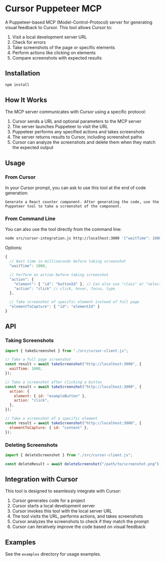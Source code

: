 # Cursor Puppeteer MCP

A Puppeteer-based MCP (Model-Control-Protocol) server for generating visual feedback to Cursor. This tool allows Cursor to:

1. Visit a local development server URL
2. Check for errors
3. Take screenshots of the page or specific elements
4. Perform actions like clicking on elements
5. Compare screenshots with expected results

## Installation

```bash
npm install
```

## How It Works

The MCP server communicates with Cursor using a specific protocol:

1. Cursor sends a URL and optional parameters to the MCP server
2. The server launches Puppeteer to visit the URL
3. Puppeteer performs any specified actions and takes screenshots
4. The server returns results to Cursor, including screenshot paths
5. Cursor can analyze the screenshots and delete them when they match the expected output

## Usage

### From Cursor

In your Cursor prompt, you can ask to use this tool at the end of code generation:

```
Generate a React counter component. After generating the code, use the Puppeteer tool to take a screenshot of the component.
```

### From Command Line

You can also use the tool directly from the command line:

```bash
node src/cursor-integration.js http://localhost:3000 '{"waitTime": 1000}'
```

Options:

```javascript
{
  // Wait time in milliseconds before taking screenshot
  "waitTime": 1000,

  // Perform an action before taking screenshot
  "action": {
    "element": { "id": "buttonId" }, // Can also use "class" or "selector"
    "action": "click" // click, hover, focus, type
  },

  // Take screenshot of specific element instead of full page
  "elementToCapture": { "id": "elementId" }
}
```

## API

### Taking Screenshots

```javascript
import { takeScreenshot } from "./src/cursor-client.js";

// Take a full page screenshot
const result = await takeScreenshot("http://localhost:3000", {
  waitTime: 1000,
});

// Take a screenshot after clicking a button
const result = await takeScreenshot("http://localhost:3000", {
  action: {
    element: { id: "exampleButton" },
    action: "click",
  },
});

// Take a screenshot of a specific element
const result = await takeScreenshot("http://localhost:3000", {
  elementToCapture: { id: "content" },
});
```

### Deleting Screenshots

```javascript
import { deleteScreenshot } from "./src/cursor-client.js";

const deleteResult = await deleteScreenshot("/path/to/screenshot.png");
```

## Integration with Cursor

This tool is designed to seamlessly integrate with Cursor:

1. Cursor generates code for a project
2. Cursor starts a local development server
3. Cursor invokes this tool with the local server URL
4. The tool visits the URL, performs actions, and takes screenshots
5. Cursor analyzes the screenshots to check if they match the prompt
6. Cursor can iteratively improve the code based on visual feedback

## Examples

See the `examples` directory for usage examples.
